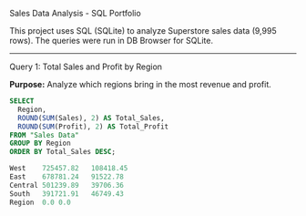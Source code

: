  Sales Data Analysis - SQL Portfolio

This project uses SQL (SQLite) to analyze Superstore sales data (9,995 rows). The queries were run in DB Browser for SQLite.

---

  Query 1: Total Sales and Profit by Region

**Purpose:** Analyze which regions bring in the most revenue and profit.

```sql
SELECT 
  Region,
  ROUND(SUM(Sales), 2) AS Total_Sales,
  ROUND(SUM(Profit), 2) AS Total_Profit
FROM "Sales Data"
GROUP BY Region
ORDER BY Total_Sales DESC;

West	725457.82	108418.45
East	678781.24	91522.78
Central	501239.89	39706.36
South	391721.91	46749.43
Region	0.0	0.0
